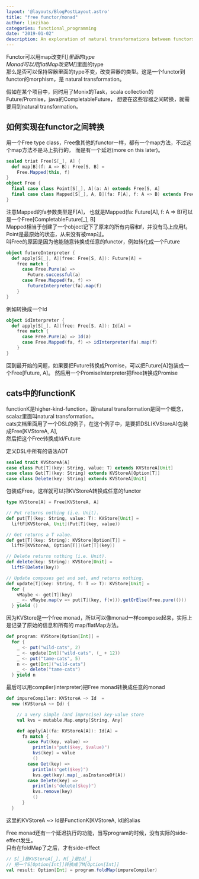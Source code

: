 ```yaml
---
layout: '@layouts/BlogPostLayout.astro'
title: "free functor/monad"
author: linzihao
categories: functional_programming
date: "2019-01-02"
description: An exploration of natural transformations between functors in functional programming, introducing the concept of Free functors and demonstrating how to implement conversions between different container types like Monix Task, Scala Future, and Java CompletableFuture.
---
```


Functor可以用map改变F[_]里面的type   
Monad可以用flatMap改变M[_]里面的type    
那么是否可以保持容器里面的type不变，改变容器的类型。这是一个functor到functor的morphism，是
natural transformation。  

假如在某个项目中，同时用了Monix的Task，scala collection的Future/Promise，java的CompletableFuture，
想要在这些容器之间转换，就需要用到natural transformation。   

## 如何实现在functor之间转换
用一个Free type class，Free像其他的functor一样，都有一个map方法，不过这个map方法不是马上执行的，
而是有一个延迟(more on this later)。  
```scala
sealed triat Free[S[_], A] {
  def map[B](f: A => B): Free[S, B] = 
    Free.Mapped(this, f)
}
object Free {
  final case class Point[S[_], A](a: A) extends Free[S, A]
  final case class Mapped[S[_], A, B](fa: F[A], f: A => B) extends Free[S, B]
}
```
注意Mapped的fa参数类型是F[A]，
也就是Mapped(fa: Future[A], f: A => B)可以是一个Free[CompletableFuture[_], B]   
Mapped相当于创建了一个object记下了原来的所有内容和f，并没有马上应用f。  
Point是最原始的状态，从来没有被map过。  
叫Free的原因是因为他能随意转换成任意的functor，例如转化成一个Future   

```scala
object futureInterpreter {
  def apply[S[_], A](free: Free[S, A]): Future[A] = 
    free match {
      case Free.Pure(a) =>
        Future.successful(a)
      case Free.Mapped(fa, f) =>
        futureInterpreter(fa).map(f)
    }
}
```

例如转换成一个Id
```scala
object idInterpreter {
  def apply[S[_], A](free: Free[S, A]): Id[A] = 
    free match {
      case Free.Pure(a) => Id(a)
      case Free.Mapped(fa, f) => idInterpreter(fa).map(f)
    }
}
```

回到最开始的问题，如果要把Future转换成Promise，可以把Future[A]包装成一个Free[Future, A]。
然后用一个PromiseInterpreter把Free转换成Promise

## cats中的functionK
functionK是higher-kind-function，跟natural transformation是同一个概念，scalaz里面叫natural transformation。   
cats文档里面用了一个DSL的例子，在这个例子中，是要把DSL(KVStoreA)包装成Free[KVStoreA, A],  
然后把这个Free转换成Id/Future   

定义DSL中所有的语法ADT
```scala
sealed trait KVStoreA[A]
case class Put[T](key: String, value: T) extends KVStoreA[Unit]
case class Get[T](key: String) extends KVStoreA[Option[T]]
case class Delete(key: String) extends KVStoreA[Unit]
```

包装成Free，这样就可以把KVStoreA转换成任意的functor
```scala
type KVStore[A] = Free[KVStoreA, A]

// Put returns nothing (i.e. Unit).
def put[T](key: String, value: T): KVStore[Unit] =
  liftF[KVStoreA, Unit](Put[T](key, value))

// Get returns a T value.
def get[T](key: String): KVStore[Option[T]] =
  liftF[KVStoreA, Option[T]](Get[T](key))

// Delete returns nothing (i.e. Unit).
def delete(key: String): KVStore[Unit] =
  liftF(Delete(key))

// Update composes get and set, and returns nothing.
def update[T](key: String, f: T => T): KVStore[Unit] =
  for {
    vMaybe <- get[T](key)
    _ <- vMaybe.map(v => put[T](key, f(v))).getOrElse(Free.pure(()))
  } yield ()
```

因为KVStore是一个free monad，所以可以像monad一样compose起来，实际上是记录了原始的信息和所有的
map/flatMap方法。
```scala
def program: KVStore[Option[Int]] =
  for {
    _ <- put("wild-cats", 2)
    _ <- update[Int]("wild-cats", (_ + 12))
    _ <- put("tame-cats", 5)
    n <- get[Int]("wild-cats")
    _ <- delete("tame-cats")
  } yield n
```

最后可以用compiler(interpreter)把Free monad转换成任意的monad
```scala
def impureCompiler: KVStoreA ~> Id  =
  new (KVStoreA ~> Id) {

    // a very simple (and imprecise) key-value store
    val kvs = mutable.Map.empty[String, Any]

    def apply[A](fa: KVStoreA[A]): Id[A] =
      fa match {
        case Put(key, value) =>
          println(s"put($key, $value)")
          kvs(key) = value
          ()
        case Get(key) =>
          println(s"get($key)")
          kvs.get(key).map(_.asInstanceOf[A])
        case Delete(key) =>
          println(s"delete($key)")
          kvs.remove(key)
          ()
      }
  }
```
这里的KVStoreA ~> Id是FunctionK[KVStoreA, Id]的alias

Free monad还有一个延迟执行的功能，当写program的时候，没有实际的side-effect发生。  
只有在foldMap了之后，才有side-effect
```scala
// S[_]是KVStoreA[_], M[_]是Id[_]
// 把一个S[Option[Int]]转换成了M[Option[Int]]
val result: Option[Int] = program.foldMap(impureCompiler)
```